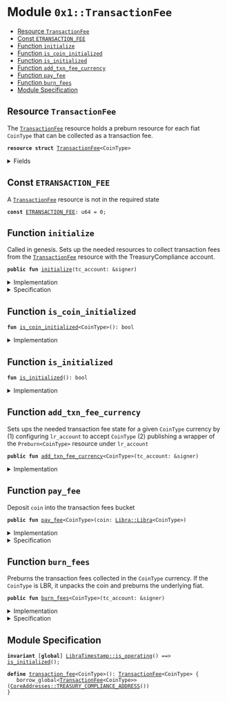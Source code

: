 
<a name="0x1_TransactionFee"></a>

# Module `0x1::TransactionFee`



-  [Resource <code><a href="TransactionFee.md#0x1_TransactionFee">TransactionFee</a></code>](#0x1_TransactionFee_TransactionFee)
-  [Const <code><a href="TransactionFee.md#0x1_TransactionFee_ETRANSACTION_FEE">ETRANSACTION_FEE</a></code>](#0x1_TransactionFee_ETRANSACTION_FEE)
-  [Function <code>initialize</code>](#0x1_TransactionFee_initialize)
-  [Function <code>is_coin_initialized</code>](#0x1_TransactionFee_is_coin_initialized)
-  [Function <code>is_initialized</code>](#0x1_TransactionFee_is_initialized)
-  [Function <code>add_txn_fee_currency</code>](#0x1_TransactionFee_add_txn_fee_currency)
-  [Function <code>pay_fee</code>](#0x1_TransactionFee_pay_fee)
-  [Function <code>burn_fees</code>](#0x1_TransactionFee_burn_fees)
-  [Module Specification](#@Module_Specification_0)


<a name="0x1_TransactionFee_TransactionFee"></a>

## Resource `TransactionFee`

The <code><a href="TransactionFee.md#0x1_TransactionFee">TransactionFee</a></code> resource holds a preburn resource for each
fiat <code>CoinType</code> that can be collected as a transaction fee.


<pre><code><b>resource</b> <b>struct</b> <a href="TransactionFee.md#0x1_TransactionFee">TransactionFee</a>&lt;CoinType&gt;
</code></pre>



<details>
<summary>Fields</summary>


<dl>
<dt>
<code>balance: <a href="Libra.md#0x1_Libra_Libra">Libra::Libra</a>&lt;CoinType&gt;</code>
</dt>
<dd>

</dd>
<dt>
<code>preburn: <a href="Libra.md#0x1_Libra_Preburn">Libra::Preburn</a>&lt;CoinType&gt;</code>
</dt>
<dd>

</dd>
</dl>


</details>

<a name="0x1_TransactionFee_ETRANSACTION_FEE"></a>

## Const `ETRANSACTION_FEE`

A <code><a href="TransactionFee.md#0x1_TransactionFee">TransactionFee</a></code> resource is not in the required state


<pre><code><b>const</b> <a href="TransactionFee.md#0x1_TransactionFee_ETRANSACTION_FEE">ETRANSACTION_FEE</a>: u64 = 0;
</code></pre>



<a name="0x1_TransactionFee_initialize"></a>

## Function `initialize`

Called in genesis. Sets up the needed resources to collect transaction fees from the
<code><a href="TransactionFee.md#0x1_TransactionFee">TransactionFee</a></code> resource with the TreasuryCompliance account.


<pre><code><b>public</b> <b>fun</b> <a href="TransactionFee.md#0x1_TransactionFee_initialize">initialize</a>(tc_account: &signer)
</code></pre>



<details>
<summary>Implementation</summary>


<pre><code><b>public</b> <b>fun</b> <a href="TransactionFee.md#0x1_TransactionFee_initialize">initialize</a>(
    tc_account: &signer,
) {
    <a href="LibraTimestamp.md#0x1_LibraTimestamp_assert_genesis">LibraTimestamp::assert_genesis</a>();
    <a href="Roles.md#0x1_Roles_assert_treasury_compliance">Roles::assert_treasury_compliance</a>(tc_account);
    // accept fees in all the currencies
    <a href="TransactionFee.md#0x1_TransactionFee_add_txn_fee_currency">add_txn_fee_currency</a>&lt;<a href="Coin1.md#0x1_Coin1">Coin1</a>&gt;(tc_account);
    <a href="TransactionFee.md#0x1_TransactionFee_add_txn_fee_currency">add_txn_fee_currency</a>&lt;<a href="Coin2.md#0x1_Coin2">Coin2</a>&gt;(tc_account);
    <a href="TransactionFee.md#0x1_TransactionFee_add_txn_fee_currency">add_txn_fee_currency</a>&lt;<a href="LBR.md#0x1_LBR">LBR</a>&gt;(tc_account);
}
</code></pre>



</details>

<details>
<summary>Specification</summary>



<pre><code><b>include</b> <a href="LibraTimestamp.md#0x1_LibraTimestamp_AbortsIfNotGenesis">LibraTimestamp::AbortsIfNotGenesis</a>;
<b>include</b> <a href="Roles.md#0x1_Roles_AbortsIfNotTreasuryCompliance">Roles::AbortsIfNotTreasuryCompliance</a>{account: tc_account};
<b>include</b> <a href="TransactionFee.md#0x1_TransactionFee_AddTxnFeeCurrencyAbortsIf">AddTxnFeeCurrencyAbortsIf</a>&lt;<a href="Coin1.md#0x1_Coin1">Coin1</a>&gt;;
<b>include</b> <a href="TransactionFee.md#0x1_TransactionFee_AddTxnFeeCurrencyAbortsIf">AddTxnFeeCurrencyAbortsIf</a>&lt;<a href="Coin2.md#0x1_Coin2">Coin2</a>&gt;;
<b>include</b> <a href="TransactionFee.md#0x1_TransactionFee_AddTxnFeeCurrencyAbortsIf">AddTxnFeeCurrencyAbortsIf</a>&lt;<a href="LBR.md#0x1_LBR">LBR</a>&gt;;
<b>ensures</b> <a href="TransactionFee.md#0x1_TransactionFee_is_initialized">is_initialized</a>();
<b>ensures</b> <a href="TransactionFee.md#0x1_TransactionFee_transaction_fee">transaction_fee</a>&lt;<a href="LBR.md#0x1_LBR">LBR</a>&gt;().balance.value == 0;
<b>ensures</b> <a href="TransactionFee.md#0x1_TransactionFee_transaction_fee">transaction_fee</a>&lt;<a href="Coin1.md#0x1_Coin1">Coin1</a>&gt;().balance.value == 0;
<b>ensures</b> <a href="TransactionFee.md#0x1_TransactionFee_transaction_fee">transaction_fee</a>&lt;<a href="Coin2.md#0x1_Coin2">Coin2</a>&gt;().balance.value == 0;
</code></pre>




<a name="0x1_TransactionFee_AddTxnFeeCurrencyAbortsIf"></a>


<pre><code><b>schema</b> <a href="TransactionFee.md#0x1_TransactionFee_AddTxnFeeCurrencyAbortsIf">AddTxnFeeCurrencyAbortsIf</a>&lt;CoinType&gt; {
    <b>include</b> <a href="Libra.md#0x1_Libra_AbortsIfNoCurrency">Libra::AbortsIfNoCurrency</a>&lt;CoinType&gt;;
    <b>aborts_if</b> <b>exists</b>&lt;<a href="TransactionFee.md#0x1_TransactionFee">TransactionFee</a>&lt;CoinType&gt;&gt;(<a href="CoreAddresses.md#0x1_CoreAddresses_TREASURY_COMPLIANCE_ADDRESS">CoreAddresses::TREASURY_COMPLIANCE_ADDRESS</a>()) <b>with</b> <a href="Errors.md#0x1_Errors_ALREADY_PUBLISHED">Errors::ALREADY_PUBLISHED</a>;
}
</code></pre>



</details>

<a name="0x1_TransactionFee_is_coin_initialized"></a>

## Function `is_coin_initialized`



<pre><code><b>fun</b> <a href="TransactionFee.md#0x1_TransactionFee_is_coin_initialized">is_coin_initialized</a>&lt;CoinType&gt;(): bool
</code></pre>



<details>
<summary>Implementation</summary>


<pre><code><b>fun</b> <a href="TransactionFee.md#0x1_TransactionFee_is_coin_initialized">is_coin_initialized</a>&lt;CoinType&gt;(): bool {
    <b>exists</b>&lt;<a href="TransactionFee.md#0x1_TransactionFee">TransactionFee</a>&lt;CoinType&gt;&gt;(<a href="CoreAddresses.md#0x1_CoreAddresses_TREASURY_COMPLIANCE_ADDRESS">CoreAddresses::TREASURY_COMPLIANCE_ADDRESS</a>())
}
</code></pre>



</details>

<a name="0x1_TransactionFee_is_initialized"></a>

## Function `is_initialized`



<pre><code><b>fun</b> <a href="TransactionFee.md#0x1_TransactionFee_is_initialized">is_initialized</a>(): bool
</code></pre>



<details>
<summary>Implementation</summary>


<pre><code><b>fun</b> <a href="TransactionFee.md#0x1_TransactionFee_is_initialized">is_initialized</a>(): bool {
    <a href="TransactionFee.md#0x1_TransactionFee_is_coin_initialized">is_coin_initialized</a>&lt;<a href="LBR.md#0x1_LBR">LBR</a>&gt;() && <a href="TransactionFee.md#0x1_TransactionFee_is_coin_initialized">is_coin_initialized</a>&lt;<a href="Coin1.md#0x1_Coin1">Coin1</a>&gt;() && <a href="TransactionFee.md#0x1_TransactionFee_is_coin_initialized">is_coin_initialized</a>&lt;<a href="Coin2.md#0x1_Coin2">Coin2</a>&gt;()
}
</code></pre>



</details>

<a name="0x1_TransactionFee_add_txn_fee_currency"></a>

## Function `add_txn_fee_currency`

Sets ups the needed transaction fee state for a given <code>CoinType</code> currency by
(1) configuring <code>lr_account</code> to accept <code>CoinType</code>
(2) publishing a wrapper of the <code>Preburn&lt;CoinType&gt;</code> resource under <code>lr_account</code>


<pre><code><b>public</b> <b>fun</b> <a href="TransactionFee.md#0x1_TransactionFee_add_txn_fee_currency">add_txn_fee_currency</a>&lt;CoinType&gt;(tc_account: &signer)
</code></pre>



<details>
<summary>Implementation</summary>


<pre><code><b>public</b> <b>fun</b> <a href="TransactionFee.md#0x1_TransactionFee_add_txn_fee_currency">add_txn_fee_currency</a>&lt;CoinType&gt;(tc_account: &signer) {
    <a href="Libra.md#0x1_Libra_assert_is_currency">Libra::assert_is_currency</a>&lt;CoinType&gt;();
    <b>assert</b>(
        !<b>exists</b>&lt;<a href="TransactionFee.md#0x1_TransactionFee">TransactionFee</a>&lt;CoinType&gt;&gt;(<a href="CoreAddresses.md#0x1_CoreAddresses_TREASURY_COMPLIANCE_ADDRESS">CoreAddresses::TREASURY_COMPLIANCE_ADDRESS</a>()),
        <a href="Errors.md#0x1_Errors_already_published">Errors::already_published</a>(<a href="TransactionFee.md#0x1_TransactionFee_ETRANSACTION_FEE">ETRANSACTION_FEE</a>)
    );
    move_to(
        tc_account,
        <a href="TransactionFee.md#0x1_TransactionFee">TransactionFee</a>&lt;CoinType&gt; {
            balance: <a href="Libra.md#0x1_Libra_zero">Libra::zero</a>(),
            preburn: <a href="Libra.md#0x1_Libra_create_preburn">Libra::create_preburn</a>(tc_account)
        }
    )
}
</code></pre>



</details>

<a name="0x1_TransactionFee_pay_fee"></a>

## Function `pay_fee`

Deposit <code>coin</code> into the transaction fees bucket


<pre><code><b>public</b> <b>fun</b> <a href="TransactionFee.md#0x1_TransactionFee_pay_fee">pay_fee</a>&lt;CoinType&gt;(coin: <a href="Libra.md#0x1_Libra_Libra">Libra::Libra</a>&lt;CoinType&gt;)
</code></pre>



<details>
<summary>Implementation</summary>


<pre><code><b>public</b> <b>fun</b> <a href="TransactionFee.md#0x1_TransactionFee_pay_fee">pay_fee</a>&lt;CoinType&gt;(coin: <a href="Libra.md#0x1_Libra">Libra</a>&lt;CoinType&gt;) <b>acquires</b> <a href="TransactionFee.md#0x1_TransactionFee">TransactionFee</a> {
    <a href="LibraTimestamp.md#0x1_LibraTimestamp_assert_operating">LibraTimestamp::assert_operating</a>();
    <b>assert</b>(<a href="TransactionFee.md#0x1_TransactionFee_is_coin_initialized">is_coin_initialized</a>&lt;CoinType&gt;(), <a href="Errors.md#0x1_Errors_not_published">Errors::not_published</a>(<a href="TransactionFee.md#0x1_TransactionFee_ETRANSACTION_FEE">ETRANSACTION_FEE</a>));
    <b>let</b> fees = borrow_global_mut&lt;<a href="TransactionFee.md#0x1_TransactionFee">TransactionFee</a>&lt;CoinType&gt;&gt;(
        <a href="CoreAddresses.md#0x1_CoreAddresses_TREASURY_COMPLIANCE_ADDRESS">CoreAddresses::TREASURY_COMPLIANCE_ADDRESS</a>(),
    );
    <a href="Libra.md#0x1_Libra_deposit">Libra::deposit</a>(&<b>mut</b> fees.balance, coin)
}
</code></pre>



</details>

<details>
<summary>Specification</summary>



<pre><code><b>include</b> <a href="LibraTimestamp.md#0x1_LibraTimestamp_AbortsIfNotOperating">LibraTimestamp::AbortsIfNotOperating</a>;
<b>aborts_if</b> !<a href="TransactionFee.md#0x1_TransactionFee_is_coin_initialized">is_coin_initialized</a>&lt;CoinType&gt;() <b>with</b> <a href="Errors.md#0x1_Errors_NOT_PUBLISHED">Errors::NOT_PUBLISHED</a>;
<a name="0x1_TransactionFee_fees$13"></a>
<b>let</b> fees = <a href="TransactionFee.md#0x1_TransactionFee_transaction_fee">transaction_fee</a>&lt;CoinType&gt;().balance;
<b>include</b> <a href="Libra.md#0x1_Libra_DepositAbortsIf">Libra::DepositAbortsIf</a>&lt;CoinType&gt;{coin: fees, check: coin};
<b>ensures</b> fees.value == <b>old</b>(fees.value) + coin.value;
</code></pre>



</details>

<a name="0x1_TransactionFee_burn_fees"></a>

## Function `burn_fees`

Preburns the transaction fees collected in the <code>CoinType</code> currency.
If the <code>CoinType</code> is LBR, it unpacks the coin and preburns the
underlying fiat.


<pre><code><b>public</b> <b>fun</b> <a href="TransactionFee.md#0x1_TransactionFee_burn_fees">burn_fees</a>&lt;CoinType&gt;(tc_account: &signer)
</code></pre>



<details>
<summary>Implementation</summary>


<pre><code><b>public</b> <b>fun</b> <a href="TransactionFee.md#0x1_TransactionFee_burn_fees">burn_fees</a>&lt;CoinType&gt;(
    tc_account: &signer,
) <b>acquires</b> <a href="TransactionFee.md#0x1_TransactionFee">TransactionFee</a> {
    <a href="LibraTimestamp.md#0x1_LibraTimestamp_assert_operating">LibraTimestamp::assert_operating</a>();
    <a href="Roles.md#0x1_Roles_assert_treasury_compliance">Roles::assert_treasury_compliance</a>(tc_account);
    <b>assert</b>(<a href="TransactionFee.md#0x1_TransactionFee_is_coin_initialized">is_coin_initialized</a>&lt;CoinType&gt;(), <a href="Errors.md#0x1_Errors_not_published">Errors::not_published</a>(<a href="TransactionFee.md#0x1_TransactionFee_ETRANSACTION_FEE">ETRANSACTION_FEE</a>));
    <b>let</b> tc_address = <a href="CoreAddresses.md#0x1_CoreAddresses_TREASURY_COMPLIANCE_ADDRESS">CoreAddresses::TREASURY_COMPLIANCE_ADDRESS</a>();
    <b>if</b> (<a href="LBR.md#0x1_LBR_is_lbr">LBR::is_lbr</a>&lt;CoinType&gt;()) {
        // extract fees
        <b>let</b> fees = borrow_global_mut&lt;<a href="TransactionFee.md#0x1_TransactionFee">TransactionFee</a>&lt;<a href="LBR.md#0x1_LBR">LBR</a>&gt;&gt;(tc_address);
        <b>let</b> coins = <a href="Libra.md#0x1_Libra_withdraw_all">Libra::withdraw_all</a>&lt;<a href="LBR.md#0x1_LBR">LBR</a>&gt;(&<b>mut</b> fees.balance);
        <b>let</b> (coin1, coin2) = <a href="LBR.md#0x1_LBR_unpack">LBR::unpack</a>(coins);
        // burn
        <b>let</b> coin1_burn_cap = <a href="Libra.md#0x1_Libra_remove_burn_capability">Libra::remove_burn_capability</a>&lt;<a href="Coin1.md#0x1_Coin1">Coin1</a>&gt;(tc_account);
        <b>let</b> coin2_burn_cap = <a href="Libra.md#0x1_Libra_remove_burn_capability">Libra::remove_burn_capability</a>&lt;<a href="Coin2.md#0x1_Coin2">Coin2</a>&gt;(tc_account);
        <a href="Libra.md#0x1_Libra_burn_now">Libra::burn_now</a>(
            coin1,
            &<b>mut</b> borrow_global_mut&lt;<a href="TransactionFee.md#0x1_TransactionFee">TransactionFee</a>&lt;<a href="Coin1.md#0x1_Coin1">Coin1</a>&gt;&gt;(tc_address).preburn,
            tc_address,
            &coin1_burn_cap
        );
        <a href="Libra.md#0x1_Libra_burn_now">Libra::burn_now</a>(
            coin2,
            &<b>mut</b> borrow_global_mut&lt;<a href="TransactionFee.md#0x1_TransactionFee">TransactionFee</a>&lt;<a href="Coin2.md#0x1_Coin2">Coin2</a>&gt;&gt;(tc_address).preburn,
            tc_address,
            &coin2_burn_cap
        );
        <a href="Libra.md#0x1_Libra_publish_burn_capability">Libra::publish_burn_capability</a>(tc_account, coin1_burn_cap);
        <a href="Libra.md#0x1_Libra_publish_burn_capability">Libra::publish_burn_capability</a>(tc_account, coin2_burn_cap);
    } <b>else</b> {
        // extract fees
        <b>let</b> fees = borrow_global_mut&lt;<a href="TransactionFee.md#0x1_TransactionFee">TransactionFee</a>&lt;CoinType&gt;&gt;(tc_address);
        <b>let</b> coin = <a href="Libra.md#0x1_Libra_withdraw_all">Libra::withdraw_all</a>(&<b>mut</b> fees.balance);
        <b>let</b> burn_cap = <a href="Libra.md#0x1_Libra_remove_burn_capability">Libra::remove_burn_capability</a>&lt;CoinType&gt;(tc_account);
        // burn
        <a href="Libra.md#0x1_Libra_burn_now">Libra::burn_now</a>(
            coin,
            &<b>mut</b> fees.preburn,
            tc_address,
            &burn_cap
        );
        <a href="Libra.md#0x1_Libra_publish_burn_capability">Libra::publish_burn_capability</a>(tc_account, burn_cap);
    }
}
</code></pre>



</details>

<details>
<summary>Specification</summary>



<pre><code><b>pragma</b> verify = <b>false</b>;
</code></pre>


Must abort if the account does not have the TreasuryCompliance role [[H2]][PERMISSION].


<pre><code><b>include</b> <a href="Roles.md#0x1_Roles_AbortsIfNotTreasuryCompliance">Roles::AbortsIfNotTreasuryCompliance</a>{account: tc_account};
<b>include</b> <a href="LibraTimestamp.md#0x1_LibraTimestamp_AbortsIfNotOperating">LibraTimestamp::AbortsIfNotOperating</a>;
<b>aborts_if</b> !<a href="TransactionFee.md#0x1_TransactionFee_is_coin_initialized">is_coin_initialized</a>&lt;CoinType&gt;() <b>with</b> <a href="Errors.md#0x1_Errors_NOT_PUBLISHED">Errors::NOT_PUBLISHED</a>;
<b>include</b> <b>if</b> (<a href="LBR.md#0x1_LBR_spec_is_lbr">LBR::spec_is_lbr</a>&lt;CoinType&gt;()) <a href="TransactionFee.md#0x1_TransactionFee_BurnFeesLBR">BurnFeesLBR</a> <b>else</b> <a href="TransactionFee.md#0x1_TransactionFee_BurnFeesNotLBR">BurnFeesNotLBR</a>&lt;CoinType&gt;;
</code></pre>


The correct amount of fees is burnt and subtracted from market cap.


<pre><code><b>ensures</b> <a href="Libra.md#0x1_Libra_spec_market_cap">Libra::spec_market_cap</a>&lt;CoinType&gt;()
    == <b>old</b>(<a href="Libra.md#0x1_Libra_spec_market_cap">Libra::spec_market_cap</a>&lt;CoinType&gt;()) - <b>old</b>(<a href="TransactionFee.md#0x1_TransactionFee_transaction_fee">transaction_fee</a>&lt;CoinType&gt;().balance.value);
</code></pre>


All the fees is burnt so the balance becomes 0.


<pre><code><b>ensures</b> <a href="TransactionFee.md#0x1_TransactionFee_transaction_fee">transaction_fee</a>&lt;CoinType&gt;().balance.value == 0;
</code></pre>


Specification of the case where burn type is LBR.


<a name="0x1_TransactionFee_BurnFeesLBR"></a>


<pre><code><b>schema</b> <a href="TransactionFee.md#0x1_TransactionFee_BurnFeesLBR">BurnFeesLBR</a> {
    tc_account: signer;
    <b>include</b> <a href="Libra.md#0x1_Libra_AbortsIfNoBurnCapability">Libra::AbortsIfNoBurnCapability</a>&lt;<a href="Coin1.md#0x1_Coin1">Coin1</a>&gt;{account: tc_account};
    <b>include</b> <a href="Libra.md#0x1_Libra_AbortsIfNoBurnCapability">Libra::AbortsIfNoBurnCapability</a>&lt;<a href="Coin2.md#0x1_Coin2">Coin2</a>&gt;{account: tc_account};
    <a name="0x1_TransactionFee_lbr_fees$7"></a>
    <b>let</b> lbr_fees = <a href="TransactionFee.md#0x1_TransactionFee_transaction_fee">transaction_fee</a>&lt;<a href="LBR.md#0x1_LBR">LBR</a>&gt;();
    <b>include</b> <a href="LBR.md#0x1_LBR_UnpackAbortsIf">LBR::UnpackAbortsIf</a>{coin: lbr_fees.balance};
    <a name="0x1_TransactionFee_coin1_fees$8"></a>
    <b>let</b> coin1_fees = <a href="TransactionFee.md#0x1_TransactionFee_transaction_fee">transaction_fee</a>&lt;<a href="Coin1.md#0x1_Coin1">Coin1</a>&gt;();
    <a name="0x1_TransactionFee_coin1$9"></a>
    <b>let</b> coin1 = <a href="Libra.md#0x1_Libra">Libra</a>&lt;<a href="Coin1.md#0x1_Coin1">Coin1</a>&gt;{value: <a href="LBR.md#0x1_LBR_spec_unpack_coin1">LBR::spec_unpack_coin1</a>(lbr_fees.balance)};
    <b>include</b> <a href="Libra.md#0x1_Libra_BurnNowAbortsIf">Libra::BurnNowAbortsIf</a>&lt;<a href="Coin1.md#0x1_Coin1">Coin1</a>&gt;{coin: coin1, preburn: coin1_fees.preburn};
    <a name="0x1_TransactionFee_coin2_fees$10"></a>
    <b>let</b> coin2_fees = <a href="TransactionFee.md#0x1_TransactionFee_transaction_fee">transaction_fee</a>&lt;<a href="Coin2.md#0x1_Coin2">Coin2</a>&gt;();
    <a name="0x1_TransactionFee_coin2$11"></a>
    <b>let</b> coin2 = <a href="Libra.md#0x1_Libra">Libra</a>&lt;<a href="Coin2.md#0x1_Coin2">Coin2</a>&gt;{value: <a href="LBR.md#0x1_LBR_spec_unpack_coin2">LBR::spec_unpack_coin2</a>(lbr_fees.balance)};
    <b>include</b> <a href="Libra.md#0x1_Libra_BurnNowAbortsIf">Libra::BurnNowAbortsIf</a>&lt;<a href="Coin2.md#0x1_Coin2">Coin2</a>&gt;{coin: coin2, preburn: coin2_fees.preburn};
}
</code></pre>


Specification of the case where burn type is not LBR.


<a name="0x1_TransactionFee_BurnFeesNotLBR"></a>


<pre><code><b>schema</b> <a href="TransactionFee.md#0x1_TransactionFee_BurnFeesNotLBR">BurnFeesNotLBR</a>&lt;CoinType&gt; {
    tc_account: signer;
}
</code></pre>


Must abort if the account does not have BurnCapability [[H2]][PERMISSION].


<pre><code><b>schema</b> <a href="TransactionFee.md#0x1_TransactionFee_BurnFeesNotLBR">BurnFeesNotLBR</a>&lt;CoinType&gt; {
    <b>include</b> <a href="Libra.md#0x1_Libra_AbortsIfNoBurnCapability">Libra::AbortsIfNoBurnCapability</a>&lt;CoinType&gt;{account: tc_account};
    <a name="0x1_TransactionFee_fees$12"></a>
    <b>let</b> fees = <a href="TransactionFee.md#0x1_TransactionFee_transaction_fee">transaction_fee</a>&lt;CoinType&gt;();
    <b>include</b> <a href="Libra.md#0x1_Libra_BurnNowAbortsIf">Libra::BurnNowAbortsIf</a>&lt;CoinType&gt;{coin: fees.balance, preburn: fees.preburn};
}
</code></pre>


tc_account retrieves BurnCapability [[H2]][PERMISSION]. BurnCapability is not transferrable [[J2]][PERMISSION].


<pre><code><b>schema</b> <a href="TransactionFee.md#0x1_TransactionFee_BurnFeesNotLBR">BurnFeesNotLBR</a>&lt;CoinType&gt; {
    <b>ensures</b> <b>exists</b>&lt;<a href="Libra.md#0x1_Libra_BurnCapability">Libra::BurnCapability</a>&lt;CoinType&gt;&gt;(<a href="Signer.md#0x1_Signer_spec_address_of">Signer::spec_address_of</a>(tc_account));
}
</code></pre>



</details>

<a name="@Module_Specification_0"></a>

## Module Specification



<pre><code><b>invariant</b> [<b>global</b>] <a href="LibraTimestamp.md#0x1_LibraTimestamp_is_operating">LibraTimestamp::is_operating</a>() ==&gt; <a href="TransactionFee.md#0x1_TransactionFee_is_initialized">is_initialized</a>();
</code></pre>




<a name="0x1_TransactionFee_transaction_fee"></a>


<pre><code><b>define</b> <a href="TransactionFee.md#0x1_TransactionFee_transaction_fee">transaction_fee</a>&lt;CoinType&gt;(): <a href="TransactionFee.md#0x1_TransactionFee">TransactionFee</a>&lt;CoinType&gt; {
   borrow_global&lt;<a href="TransactionFee.md#0x1_TransactionFee">TransactionFee</a>&lt;CoinType&gt;&gt;(<a href="CoreAddresses.md#0x1_CoreAddresses_TREASURY_COMPLIANCE_ADDRESS">CoreAddresses::TREASURY_COMPLIANCE_ADDRESS</a>())
}
</code></pre>
[ROLE]: https://github.com/libra/libra/blob/master/language/move-prover/doc/user/access-control.md#roles
[PERMISSION]: https://github.com/libra/libra/blob/master/language/move-prover/doc/user/access-control.md#permissions
